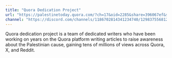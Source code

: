 ```yaml
---
title: "Quora Dedication Project"
url: "https://palestinetoday.quora.com/?ch=17&oid=2285&share=396067ef&srid=H9ABQ&target_type=tribe"
channel: "https://discord.com/channels/1186702814341234740/1298375568122970172"
---
```


Quora dedication project is a team of dedicated writers who have been working on years on the Quora platform writing articles to raise awareness about the Palestinian cause, gaining tens of millions of views across Quora, X, and Reddit.
